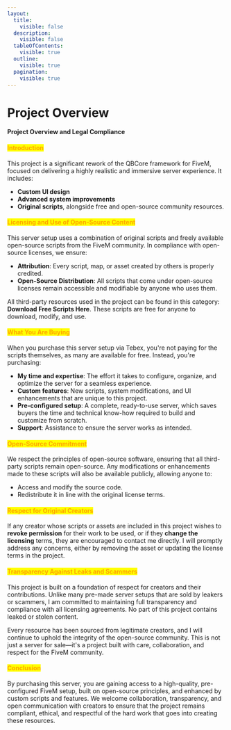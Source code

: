 ```yaml
---
layout:
  title:
    visible: false
  description:
    visible: false
  tableOfContents:
    visible: true
  outline:
    visible: true
  pagination:
    visible: true
---
```


# Project Overview

**Project Overview and Legal Compliance**

#### <mark style="color:orange;">**Introduction**</mark>

This project is a significant rework of the QBCore framework for FiveM, focused on delivering a highly realistic and immersive server experience. It includes:

* **Custom UI design**
* **Advanced system improvements**
* **Original scripts**, alongside free and open-source community resources.

#### <mark style="color:orange;">**Licensing and Use of Open-Source Content**</mark>

This server setup uses a combination of original scripts and freely available open-source scripts from the FiveM community. In compliance with open-source licenses, we ensure:

* **Attribution**: Every script, map, or asset created by others is properly credited.
* **Open-Source Distribution**: All scripts that come under open-source licenses remain accessible and modifiable by anyone who uses them.

All third-party resources used in the project can be found in this category: **Download Free Scripts Here**. These scripts are free for anyone to download, modify, and use.

#### <mark style="color:orange;">**What You Are Buying**</mark>

When you purchase this server setup via Tebex, you're not paying for the scripts themselves, as many are available for free. Instead, you're purchasing:

* **My time and expertise**: The effort it takes to configure, organize, and optimize the server for a seamless experience.
* **Custom features**: New scripts, system modifications, and UI enhancements that are unique to this project.
* **Pre-configured setup**: A complete, ready-to-use server, which saves buyers the time and technical know-how required to build and customize from scratch.
* **Support**: Assistance to ensure the server works as intended.

#### <mark style="color:orange;">**Open-Source Commitment**</mark>

We respect the principles of open-source software, ensuring that all third-party scripts remain open-source. Any modifications or enhancements made to these scripts will also be available publicly, allowing anyone to:

* Access and modify the source code.
* Redistribute it in line with the original license terms.

#### <mark style="color:orange;">**Respect for Original Creators**</mark>

If any creator whose scripts or assets are included in this project wishes to **revoke permission** for their work to be used, or if they **change the licensing** terms, they are encouraged to contact me directly. I will promptly address any concerns, either by removing the asset or updating the license terms in the project.

#### <mark style="color:orange;">**Transparency Against Leaks and Scammers**</mark>

This project is built on a foundation of respect for creators and their contributions. Unlike many pre-made server setups that are sold by leakers or scammers, I am committed to maintaining full transparency and compliance with all licensing agreements. No part of this project contains leaked or stolen content.

Every resource has been sourced from legitimate creators, and I will continue to uphold the integrity of the open-source community. This is not just a server for sale—it's a project built with care, collaboration, and respect for the FiveM community.

#### <mark style="color:orange;">**Conclusion**</mark>

By purchasing this server, you are gaining access to a high-quality, pre-configured FiveM setup, built on open-source principles, and enhanced by custom scripts and features. We welcome collaboration, transparency, and open communication with creators to ensure that the project remains compliant, ethical, and respectful of the hard work that goes into creating these resources.
